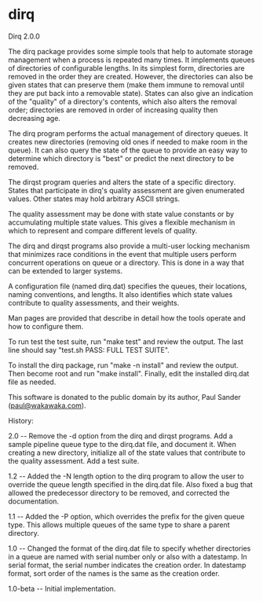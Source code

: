 # dirq

Dirq 2.0.0

The dirq package provides some simple tools that help to automate storage
management when a process is repeated many times.  It implements queues
of directories of configurable lengths.  In its simplest form, directories
are removed in the order they are created.  However, the directories can
also be given states that can preserve them (make them immune to removal
until they are put back into a removable state).  States can also give an
indication of the "quality" of a directory's contents, which also alters
the removal order; directories are removed in order of increasing quality
then decreasing age.

The dirq program performs the actual management of directory queues.  It
creates new directories (removing old ones if needed to make room in the
queue).  It can also query the state of the queue to provide an easy way
to determine which directory is "best" or predict the next directory to
be removed.

The dirqst program queries and alters the state of a specific directory.
States that participate in dirq's quality assessment are given enumerated
values.  Other states may hold arbitrary ASCII strings.

The quality assessment may be done with state value constants or by
accumulating multiple state values.  This gives a flexible mechanism
in which to represent and compare different levels of quality.

The dirq and dirqst programs also provide a multi-user locking mechanism
that minimizes race conditions in the event that multiple users perform
concurrent operations on queue or a directory.  This is done in a way that
can be extended to larger systems.

A configuration file (named dirq.dat) specifies the queues, their locations,
naming conventions, and lengths.  It also identifies which state values
contribute to quality assessments, and their weights.

Man pages are provided that describe in detail how the tools operate and
how to configure them.

To run test the test suite, run "make test" and review the output.
The last line should say "test.sh PASS: FULL TEST SUITE".

To install the dirq package, run "make -n install" and review the output.
Then become root and run "make install".  Finally, edit the installed
dirq.dat file as needed.

This software is donated to the public domain by its author, Paul Sander
(paul@wakawaka.com).

History:

2.0 -- Remove the -d option from the dirq and dirqst programs.  Add
       a sample pipeline queue type to the dirq.dat file, and document it.
       When creating a new directory, initialize all of the state values
       that contribute to the quality assessment.  Add a test suite.

1.2 -- Added the -N length option to the dirq program to allow the user to
       override the queue length specified in the dirq.dat file.  Also fixed
       a bug that allowed the predecessor directory to be removed, and
       corrected the documentation.

1.1 -- Added the -P option, which overrides the prefix for the given queue
       type.  This allows multiple queues of the same type to share a parent
       directory.

1.0 -- Changed the format of the dirq.dat file to specify whether directories
       in a queue are named with serial number only or also with a datestamp.
       In serial format, the serial number indicates the creation order.  In
       datestamp format, sort order of the names is the same as the creation
       order.

1.0-beta -- Initial implementation.
